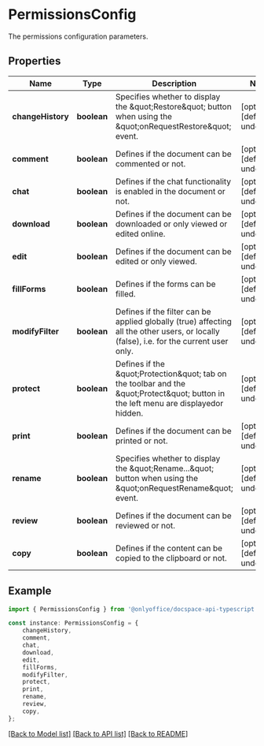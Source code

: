 # PermissionsConfig

The permissions configuration parameters.

## Properties

Name | Type | Description | Notes
------------ | ------------- | ------------- | -------------
**changeHistory** | **boolean** | Specifies whether to display the \&quot;Restore\&quot; button when using the \&quot;onRequestRestore\&quot; event. | [optional] [default to undefined]
**comment** | **boolean** | Defines if the document can be commented or not. | [optional] [default to undefined]
**chat** | **boolean** | Defines if the chat functionality is enabled in the document or not. | [optional] [default to undefined]
**download** | **boolean** | Defines if the document can be downloaded or only viewed or edited online. | [optional] [default to undefined]
**edit** | **boolean** | Defines if the document can be edited or only viewed. | [optional] [default to undefined]
**fillForms** | **boolean** | Defines if the forms can be filled. | [optional] [default to undefined]
**modifyFilter** | **boolean** | Defines if the filter can be applied globally (true) affecting all the other users,  or locally (false), i.e. for the current user only. | [optional] [default to undefined]
**protect** | **boolean** | Defines if the \&quot;Protection\&quot; tab on the toolbar and the \&quot;Protect\&quot; button in the left menu are displayedor hidden. | [optional] [default to undefined]
**print** | **boolean** | Defines if the document can be printed or not. | [optional] [default to undefined]
**rename** | **boolean** | Specifies whether to display the \&quot;Rename...\&quot; button when using the \&quot;onRequestRename\&quot; event. | [optional] [default to undefined]
**review** | **boolean** | Defines if the document can be reviewed or not. | [optional] [default to undefined]
**copy** | **boolean** | Defines if the content can be copied to the clipboard or not. | [optional] [default to undefined]

## Example

```typescript
import { PermissionsConfig } from '@onlyoffice/docspace-api-typescript';

const instance: PermissionsConfig = {
    changeHistory,
    comment,
    chat,
    download,
    edit,
    fillForms,
    modifyFilter,
    protect,
    print,
    rename,
    review,
    copy,
};
```

[[Back to Model list]](../README.md#documentation-for-models) [[Back to API list]](../README.md#documentation-for-api-endpoints) [[Back to README]](../README.md)
